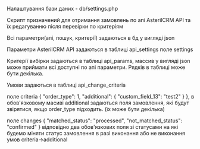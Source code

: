 Налаштування бази даних - db/settings.php

Скрипт призначений для отримання замовлень по апі AsterilCRM API
та їх редагуванню після перевірки по критеріям

Всі параметри(апі, пошук, критерії) задаються в бд у вигляді json

Параметри AsterilCRM API задаються в таблиці api_settings поле settings

Критерії вибірки задаються в таблиці api_params, массив у вигляді json може приймати всі доступні по апі параметри. Рядків в таблиці може бути декілька.

Умови задаються в таблиці api_change_criteria
  
поле criteria {
"order_type": 1,
"additional": {
"custom_field_13": "test2"
}
}, в обов'язковому масиві additional задаються поля замовлення, які будут звірятися, якщо order_type підходить. (їх може бути декілька)

поле changes {
"matched_status": "processed",
"not_matched_status": "confirmed"
} відповідно два обов'язкових поля зі статусами на які будемо міняти статус замовлення в разі виконання або не виконання умов criteria->additional